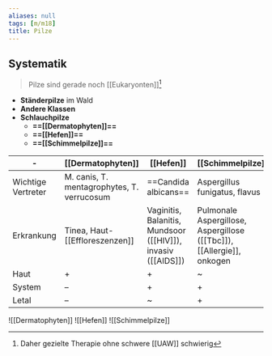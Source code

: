 ```yaml
---
aliases: null
tags: [m/m18]
title: Pilze
---
```

## Systematik
> Pilze sind gerade noch [[Eukaryonten]][^1]
- **Ständerpilze** im Wald
- **Andere Klassen**
- **Schlauchpilze**
	- **==[[Dermatophyten]]==**
	- **==[[Hefen]]==**
	- **==[[Schimmelpilze]]==**

|-|[[Dermatophyten]]|[[Hefen]]|[[Schimmelpilze]]|
|-|-|-|-|
|Wichtige Vertreter|M. canis, T. mentagrophytes, T. verrucosum|==Candida albicans==|Aspergillus funigatus, flavus
|Erkrankung|Tinea, Haut-[[Effloreszenzen]]|Vaginitis, Balanitis, Mundsoor ([[HIV]]), invasiv ([[AIDS]])|Pulmonale Aspergillose, Aspergillose ([[Tbc]]), [[Allergie]], onkogen
|Haut|+|+|~
|System|–|+|+
|Letal|–|~|+

![[Dermatophyten]]
![[Hefen]]
![[Schimmelpilze]]

[^1]: Daher gezielte Therapie ohne schwere [[UAW]] schwierig